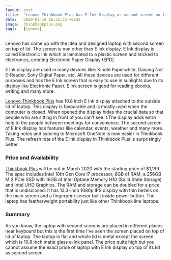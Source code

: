 ```yaml
---
layout: post
title:  "Lenovo Thinkbook Plus has E Ink Display as second screen on its lid"
date:   2020-01-10 16:32:33 +0545
image:  thinkbookplus.png
tags:   [Lenovo]
---
```


Lenovo has come up with the idea and designed laptop with second screen on top of lid. The screen is non other than E Ink display. E Ink display is called Electronic Ink which is laminated to a plastic screen and sticked to electronics, creating Electronic Paper Display (EPD). 

E Ink display are used in many devices like: Kindle Paperwhite, Dasung Not E-Reader, Sony Digital Paper, etc. All these devices are used for different purposes and has the E Ink screen that is easy to use in sunlights due to its display like Electronic Paper. E Ink screen is good for reading ebooks, writing and many more.

<a href="https://www.lenovo.com/ww/en/solutions/smb/thinkbook-plus" target="_blank">Lenovo Thinkbook Plus</a> has 10.8 inch E Ink display attached to the outside lid of laptop. This display is favourable and is mostly used when the computer is closed. When opened the display hides the crucial data so that people who are sitting in front of you can't see it.The display adds extra help to the people between meetings for convenience. The second screen of E Ink display has features like calendar, events, weather and many more. Taking notes and syncing to Microsoft OneNote is now easier in Thinkbook Plus. The refresh rate of the E Ink display in Thinkbook Plus is surprisingly better. 

### Price and Availability

<a href="https://www.lenovo.com/ww/en/solutions/smb/thinkbook-plus" target="_blank">Thinkbook Plus</a> will be out in March 2020 with the starting price of $1,199. The spec includes Intel 10th Gen Core i7 processor, 8GB of RAM, a 256GB M.2 PCIe SSD with 16GB of Intel Optane Memory H10 (Solid State Storage) and Intel UHD Graphics. The RAM and storage can be doubled for a price that is undisclosed. It has 13.3-inch 1080p IPS display with thin bezels on the main screen and a fingerprint sensor built inside power button. The laptop has featherweight portability just like other Thinkbook line laptops.

### Summary

As you know, the laptop with second screens are placed in different places near keyboard but this is the first time I've seen the screen placed on top of lid of laptop. The laptop is flat and whole lid is metal except the screen which is 10.8 inch matte glass e-Ink panel. The price quite high but you cannot assume the exact price of laptop with E Ink display on top of its lid as second screen.




